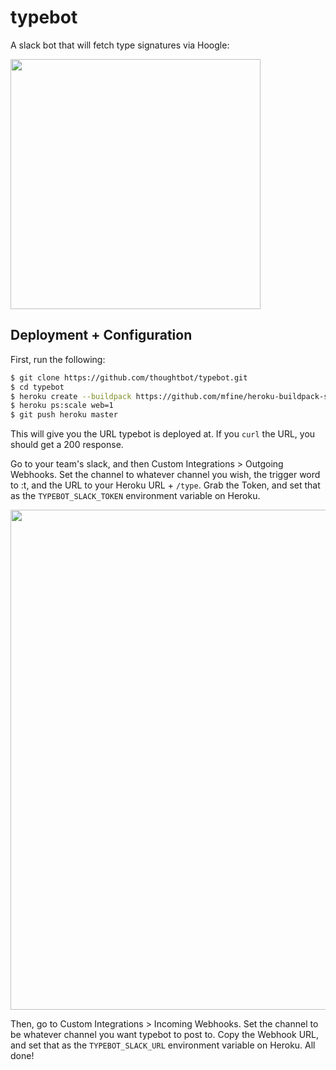 # typebot

A slack bot that will fetch type signatures via Hoogle:

<img src="http://i.imgur.com/TJzSA93.png" width="400">

## Deployment + Configuration

First, run the following:

```bash
$ git clone https://github.com/thoughtbot/typebot.git
$ cd typebot
$ heroku create --buildpack https://github.com/mfine/heroku-buildpack-stack.git
$ heroku ps:scale web=1
$ git push heroku master
```

This will give you the URL typebot is deployed at. If you `curl` the URL, you
should get a 200 response.

Go to your team's slack, and then Custom Integrations > Outgoing Webhooks. Set
the channel to whatever channel you wish, the trigger word to :t, and the URL to
your Heroku URL + `/type`. Grab the Token, and set that as the
`TYPEBOT_SLACK_TOKEN` environment variable on Heroku.

<img src="http://i.imgur.com/mLIScKq.png" width="800">

Then, go to Custom Integrations > Incoming Webhooks. Set the channel to be
whatever channel you want typebot to post to. Copy the Webhook URL, and set that
as the `TYPEBOT_SLACK_URL` environment variable on Heroku. All done!
